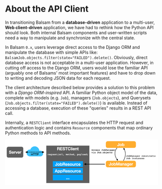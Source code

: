# About the API Client

In transitioning Balsam from a **database-driven** application to a multi-user, **Web
client-driven** application, we have had to rethink how the Python API
should look. Both internal Balsam components and user-written scripts need a way to 
manipulate and synchronize with the central state.

In Balsam `0.x`, users leverage direct access to the Django ORM and manipulate
the database with simple APIs like:
`BalsamJob.objects.filter(state="FAILED").delete()`.
Obviously, direct database access is not acceptable in a multi-user application.
However, in cutting off access to the Django ORM, users would lose the familiar API
(arguably one of Balsams' most important features) and have to drop down to writing
and decoding JSON data for each request.

The client architecture described below provides a solution to this problem with
a *Django ORM-inspired* API.  A familiar Python object model of the data,
complete with models (e.g. `Job`), managers (`Job.objects`), and Querysets
(`Job.objects.filter(state="FAILED").delete()`) is available. Instead of
accessing a database, execution of these "queries" results in a REST API call.

Internally, a `RESTClient` interface encapsulates the HTTP request and authentication logic and
contains `Resource` components that map ordinary Python methods to API methods.

![Client Architecture](../graphs/client.png)
